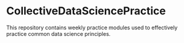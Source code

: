 # CollectiveDataSciencePractice
This repository contains weekly practice modules used to effectively practice common data science principles.
